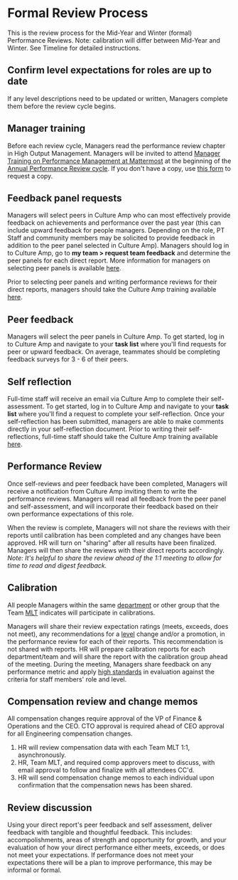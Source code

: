 # Formal Review Process

This is the review process for the Mid-Year and Winter \(formal\) Performance Reviews. Note: calibration will differ between Mid-Year and Winter. See Timeline for detailed instructions.

## Confirm level expectations for roles are up to date

If any level descriptions need to be updated or written, Managers complete them before the review cycle begins.

## Manager training

Before each review cycle, Managers read the performance review chapter in High Output Management. Managers will be invited to attend [Manager Training on Performance Management at Mattermost](https://handbook.mattermost.com/operations/workplace/people/performance-reviews-50#manager-training) at the beginning of the [Annual Performance Review cycle](https://handbook.mattermost.com/operations/workplace/people/performance-reviews-50#what-is-the-process). If you don't have a copy, use [this form](https://forms.gle/SUWWvZZGqg5B4d1aA) to request a copy.

## Feedback panel requests

Managers will select peers in Culture Amp who can most effectively provide feedback on achievements and performance over the past year \(this can include upward feedback for people managers. Depending on the role, PT Staff and community members may be solicited to provide feedback in addition to the peer panel selected in Culture Amp\). Managers should log in to Culture Amp, go to **my team &gt; request team feedback** and determine the peer panels for each direct report. More information for managers on selecting peer panels is available [here](https://academy.cultureamp.com/hc/en-us/articles/360003789699-Request-team-feedback).

Prior to selecting peer panels and writing performance reviews for their direct reports, managers should take the Culture Amp training available [here](https://www.cultureamptraining.com/performance-for-managers).

## Peer feedback

Managers will select the peer panels in Culture Amp. To get started, log in to Culture Amp and navigate to your **task list** where you'll find requests for peer or upward feedback. On average, teammates should be completing feedback surveys for 3 - 6 of their peers.

## Self reflection

Full-time staff will receive an email via Culture Amp to complete their self-assessment. To get started, log in to Culture Amp and navigate to your **task list** where you'll find a request to complete your self-reflection. Once your self-reflection has been submitted, managers are able to make comments directly in your self-reflection document. Prior to writing their self-reflections, full-time staff should take the Culture Amp training available [here](https://www.cultureamptraining.com/participate-in-a-performance-cycle-for-employees).

## Performance Review

Once self-reviews and peer feedback have been completed, Managers will receive a notification from Culture Amp inviting them to write the performance reviews. Managers will read all feedback from the peer panel and self-assessment, and will incorporate their feedback based on their own performance expectations of this role.

When the review is complete, Managers will not share the reviews with their reports until calibration has been completed and any changes have been approved. HR will turn on "sharing" after all results have been finalized. Managers will then share the reviews with their direct reports accordingly. _Note: It's helpful to share the review ahead of the 1:1 meeting to allow for time to read and digest feedback._

## Calibration

All people Managers within the same [department](https://handbook.mattermost.com/company/how-to-guides-for-staff/how-to-spend-company-money/how-to-use-expensify#departments) or other group that the Team [MLT](https://handbook.mattermost.com/operations/operations/mlt-cadence) indicates will participate in calibrations.

Managers will share their review expectation ratings \(meets, exceeds, does not meet\), any recommendations for a [level](https://docs.google.com/document/d/1XNGYOHouoY42YYmFHNrhu-vHDtWVrPL5E8M_BpwF9iU/edit) change and/or a promotion, in the performance review for each of their reports. This recommendation is not shared with reports. HR will prepare calibration reports for each department/team and will share the report with the calibration group ahead of the meeting. During the meeting, Managers share feedback on any performance metric and apply [high standards](https://handbook.mattermost.com/company/about-mattermost#leadership-principles) in evaluation against the criteria for staff members' role and level.

## Compensation review and change memos

All compensation changes require approval of the VP of Finance & Operations and the CEO. CTO approval is required ahead of CEO approval for all Engineering compensation changes.

1. HR will review compensation data with each Team MLT 1:1, asynchronously.
2. HR, Team MLT, and required comp approvers meet to discuss, with email approval to follow and finalize with all attendees CC'd.
3. HR will send compensation change memos to each individual upon confirmation that the compensation news has been shared.

## Review discussion

Using your direct report's peer feedback and self assessment, deliver feedback with tangible and thoughtful feedback. This includes: accompolishments, areas of strength and opportunity for growth, and your evaluation of how your direct performance either meets, exceeds, or does not meet your expectations. If performance does not meet your expectations there will be a plan to improve performance, this may be informal or formal.

